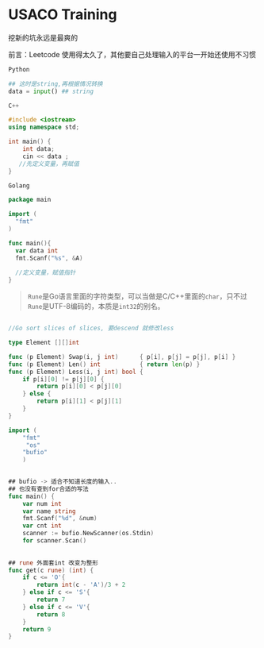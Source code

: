 # USACO Training

挖新的坑永远是最爽的

前言：Leetcode 使用得太久了，其他要自己处理输入的平台一开始还使用不习惯

```python
Python

## 这时是string,再根据情况转换 
data = input() ## string
```



```cpp
C++

#include <iostream>
using namespace std;

int main() {
    int data;
    cin << data ;
   //先定义变量，再赋值
}
```



```go
Golang

package main

import (
  "fmt"
)

func main(){
  var data int
  fmt.Scanf("%s", &A)
  
  //定义变量，赋值指针
}

```

> `Rune`是Go语言里面的字符类型，可以当做是C/C++里面的`char`，只不过`Rune`是UTF-8编码的，本质是`int32`的别名。

```go

//Go sort slices of slices, 要descend 就修改less

type Element [][]int

func (p Element) Swap(i, j int)      { p[i], p[j] = p[j], p[i] }
func (p Element) Len() int           { return len(p) }
func (p Element) Less(i, j int) bool {
    if p[i][0] != p[j][0] {
        return p[i][0] < p[j][0] 
    } else {
        return p[i][1] < p[j][1]
    }
}
```

```go
import (
    "fmt"
     "os"
    "bufio"
    )
    

## bufio -> 适合不知道长度的输入..
## 也没有查到for合适的写法
func main() {
    var num int
    var name string
    fmt.Scanf("%d", &num)
    var cnt int
    scanner := bufio.NewScanner(os.Stdin)
    for scanner.Scan() 
    
    
## rune 外面套int 改变为整形
func get(c rune) (int) {
    if c <= 'O'{
        return int(c - 'A')/3 + 2
    } else if c <= 'S'{
        return 7
    } else if c <= 'V'{
        return 8
    }
    return 9
}
```

